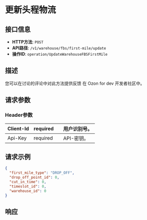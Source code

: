 # 更新头程物流

## 接口信息

- **HTTP方法**: `POST`
- **API路径**: `/v1/warehouse/fbs/first-mile/update`
- **操作ID**: `operation/UpdateWarehouseFBSFirstMile`

## 描述

您可以在讨论的评论中对此方法提供反馈 在 Ozon for dev 开发者社区中。

## 请求参数

### Header参数

| Client-Id | required |  | 用户识别号。 |
|---|---|---|---|
| Api-Key | required |  | API-密钥。 |

## 请求示例

```json
{
  "first_mile_type": "DROP_OFF",
  "drop_off_point_id": 0,
  "cut_in_time": 0,
  "timeslot_id": 0,
  "warehouse_id": 0
}
```

## 响应
